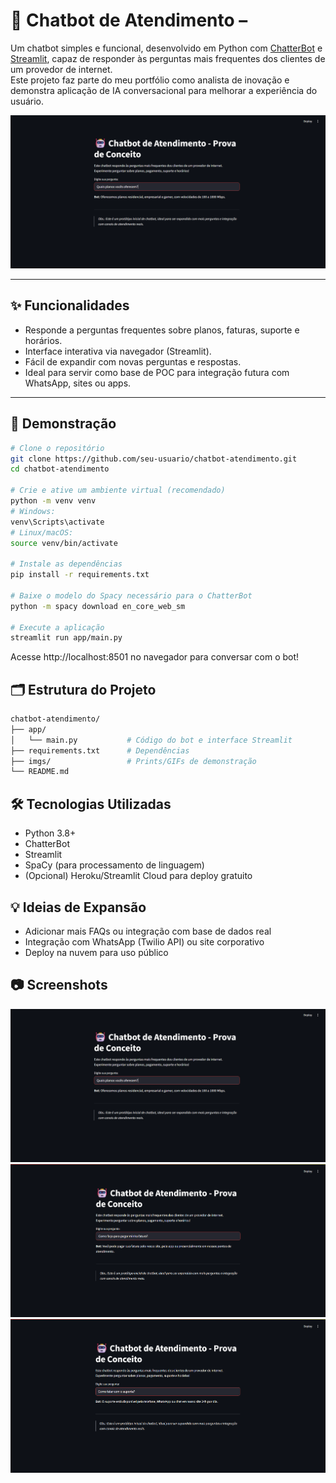 # 🤖 Chatbot de Atendimento – 

Um chatbot simples e funcional, desenvolvido em Python com [ChatterBot](https://chatterbot.readthedocs.io/) e [Streamlit](https://streamlit.io/), capaz de responder às perguntas mais frequentes dos clientes de um provedor de internet.  
Este projeto faz parte do meu portfólio como analista de inovação e demonstra aplicação de IA conversacional para melhorar a experiência do usuário.

![Demo do Chatbot](./imgs/demo1.png)


---

## ✨ Funcionalidades

- Responde a perguntas frequentes sobre planos, faturas, suporte e horários.
- Interface interativa via navegador (Streamlit).
- Fácil de expandir com novas perguntas e respostas.
- Ideal para servir como base de POC para integração futura com WhatsApp, sites ou apps.

---

## 🚀 Demonstração

```bash
# Clone o repositório
git clone https://github.com/seu-usuario/chatbot-atendimento.git
cd chatbot-atendimento

# Crie e ative um ambiente virtual (recomendado)
python -m venv venv
# Windows:
venv\Scripts\activate
# Linux/macOS:
source venv/bin/activate

# Instale as dependências
pip install -r requirements.txt

# Baixe o modelo do Spacy necessário para o ChatterBot
python -m spacy download en_core_web_sm

# Execute a aplicação
streamlit run app/main.py
```
Acesse http://localhost:8501 no navegador para conversar com o bot!

## 🗂️ Estrutura do Projeto
```bash
chatbot-atendimento/
├── app/
│   └── main.py           # Código do bot e interface Streamlit
├── requirements.txt      # Dependências
├── imgs/                 # Prints/GIFs de demonstração
└── README.md
```

## 🛠️ Tecnologias Utilizadas

- Python 3.8+
- ChatterBot
- Streamlit
- SpaCy (para processamento de linguagem)
- (Opcional) Heroku/Streamlit Cloud para deploy gratuito

## 💡 Ideias de Expansão

- Adicionar mais FAQs ou integração com base de dados real
- Integração com WhatsApp (Twilio API) ou site corporativo
- Deploy na nuvem para uso público

## 📷 Screenshots

![Demo do Chatbot](./imgs/demo1.png)
![Demo do Chatbot](./imgs/demo2.png)
![Demo do Chatbot](./imgs/demo3.png)